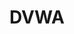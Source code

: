 ---
title: "DVWA"
permalink: /categories/DVWA/
layout: category
toc: true
toc_sticky: true
author_profile: true
taxonomy: DVWA
---
